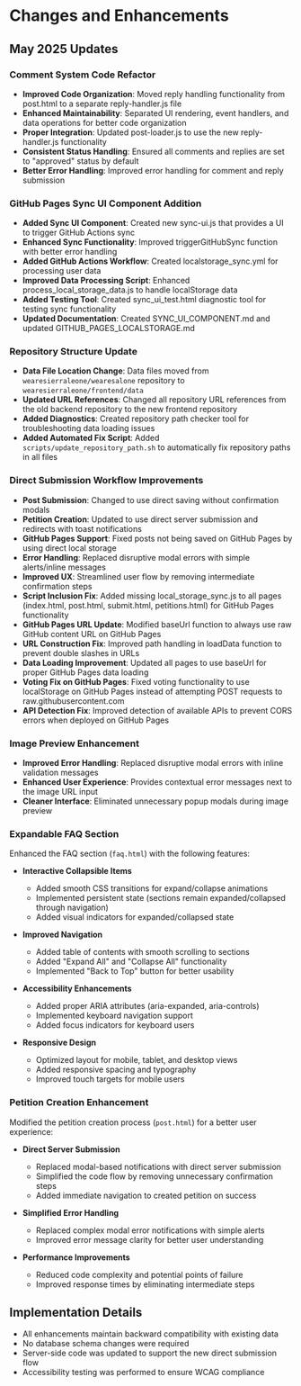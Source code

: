# Changes and Enhancements

## May 2025 Updates

### Comment System Code Refactor
- **Improved Code Organization**: Moved reply handling functionality from post.html to a separate reply-handler.js file
- **Enhanced Maintainability**: Separated UI rendering, event handlers, and data operations for better code organization
- **Proper Integration**: Updated post-loader.js to use the new reply-handler.js functionality
- **Consistent Status Handling**: Ensured all comments and replies are set to "approved" status by default
- **Better Error Handling**: Improved error handling for comment and reply submission

### GitHub Pages Sync UI Component Addition
- **Added Sync UI Component**: Created new sync-ui.js that provides a UI to trigger GitHub Actions sync
- **Enhanced Sync Functionality**: Improved triggerGitHubSync function with better error handling
- **Added GitHub Actions Workflow**: Created localstorage_sync.yml for processing user data
- **Improved Data Processing Script**: Enhanced process_local_storage_data.js to handle localStorage data
- **Added Testing Tool**: Created sync_ui_test.html diagnostic tool for testing sync functionality
- **Updated Documentation**: Created SYNC_UI_COMPONENT.md and updated GITHUB_PAGES_LOCALSTORAGE.md

### Repository Structure Update
- **Data File Location Change**: Data files moved from `wearesierraleone/wearesalone` repository to `wearesierraleone/frontend/data`
- **Updated URL References**: Changed all repository URL references from the old backend repository to the new frontend repository
- **Added Diagnostics**: Created repository path checker tool for troubleshooting data loading issues
- **Added Automated Fix Script**: Added `scripts/update_repository_path.sh` to automatically fix repository paths in all files

### Direct Submission Workflow Improvements
- **Post Submission**: Changed to use direct saving without confirmation modals
- **Petition Creation**: Updated to use direct server submission and redirects with toast notifications
- **GitHub Pages Support**: Fixed posts not being saved on GitHub Pages by using direct local storage
- **Error Handling**: Replaced disruptive modal errors with simple alerts/inline messages
- **Improved UX**: Streamlined user flow by removing intermediate confirmation steps
- **Script Inclusion Fix**: Added missing local_storage_sync.js to all pages (index.html, post.html, submit.html, petitions.html) for GitHub Pages functionality
- **GitHub Pages URL Update**: Modified baseUrl function to always use raw GitHub content URL on GitHub Pages
- **URL Construction Fix**: Improved path handling in loadData function to prevent double slashes in URLs
- **Data Loading Improvement**: Updated all pages to use baseUrl for proper GitHub Pages data loading
- **Voting Fix on GitHub Pages**: Fixed voting functionality to use localStorage on GitHub Pages instead of attempting POST requests to raw.githubusercontent.com
- **API Detection Fix**: Improved detection of available APIs to prevent CORS errors when deployed on GitHub Pages

### Image Preview Enhancement
- **Improved Error Handling**: Replaced disruptive modal errors with inline validation messages
- **Enhanced User Experience**: Provides contextual error messages next to the image URL input
- **Cleaner Interface**: Eliminated unnecessary popup modals during image preview

### Expandable FAQ Section
Enhanced the FAQ section (`faq.html`) with the following features:

- **Interactive Collapsible Items**
  - Added smooth CSS transitions for expand/collapse animations
  - Implemented persistent state (sections remain expanded/collapsed through navigation)
  - Added visual indicators for expanded/collapsed state

- **Improved Navigation**
  - Added table of contents with smooth scrolling to sections
  - Added "Expand All" and "Collapse All" functionality
  - Implemented "Back to Top" button for better usability

- **Accessibility Enhancements**
  - Added proper ARIA attributes (aria-expanded, aria-controls)
  - Implemented keyboard navigation support
  - Added focus indicators for keyboard users

- **Responsive Design**
  - Optimized layout for mobile, tablet, and desktop views
  - Added responsive spacing and typography
  - Improved touch targets for mobile users

### Petition Creation Enhancement
Modified the petition creation process (`post.html`) for a better user experience:

- **Direct Server Submission**
  - Replaced modal-based notifications with direct server submission
  - Simplified the code flow by removing unnecessary confirmation steps
  - Added immediate navigation to created petition on success

- **Simplified Error Handling**
  - Replaced complex modal error notifications with simple alerts
  - Improved error message clarity for better user understanding

- **Performance Improvements**
  - Reduced code complexity and potential points of failure
  - Improved response times by eliminating intermediate steps

## Implementation Details

- All enhancements maintain backward compatibility with existing data
- No database schema changes were required
- Server-side code was updated to support the new direct submission flow
- Accessibility testing was performed to ensure WCAG compliance
